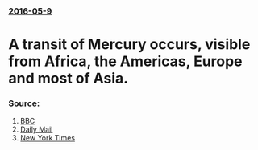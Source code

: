 ### [2016-05-9](/news/2016/05/9/index.md)

#  A transit of Mercury occurs, visible from Africa, the Americas, Europe and most of Asia. 




### Source:

1. [BBC](http://www.bbc.com/news/science-environment-36228327)
2. [Daily Mail](http://www.dailymail.co.uk/sciencetech/article-3580167/Will-spot-Mercury-crossing-sun.html)
3. [New York Times](http://www.nytimes.com/2016/05/09/nyregion/new-york-today-mercury-on-the-move.html)
